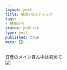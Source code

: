 ```yaml
---
layout: post
title: 横浜×セルティック
tags:
- 携帯から
status: publish
type: post
published: true
meta: {}
---
```

<div class="caption">日産のメイン真ん中は初めて</div>
<div class="photo"><img src="http://wo.skr.jp/images/uploads/blog-photo-1154599526.26-0.jpg" /></div>

